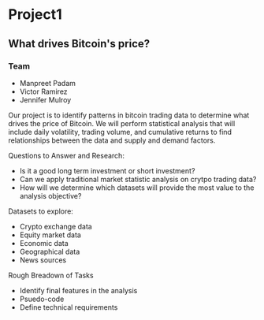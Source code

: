 # Project1

## What drives Bitcoin's price?  

### Team
- Manpreet Padam
- Victor Ramirez 
- Jennifer Mulroy 

Our project is to identify patterns in bitcoin trading data to determine what drives the price of Bitcoin. We will perform statistical analysis that will include daily volatility, trading volume, and cumulative returns to find relationships between the data and supply and demand factors. 
 
 Questions to Answer and Research: 
 - Is it a good long term investment or short investment? 
 - Can we apply traditional market statistic analysis on crytpo trading data? 
 - How will we determine which datasets will provide the most value to the analysis objective? 
 
 Datasets to explore:
 - Crypto exchange data
 - Equity market data 
 - Economic data 
 - Geographical data 
 - News sources 
 
 Rough Breadown of Tasks 
 - Identify final features in the analysis 
 - Psuedo-code 
 - Define technical requirements 
 


